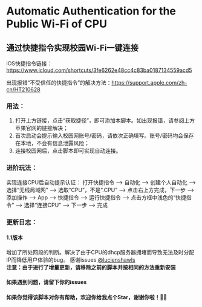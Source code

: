 # Automatic Authentication for the Public Wi-Fi of CPU
## 通过快捷指令实现校园Wi-Fi一键连接

iOS快捷指令链接：<https://www.icloud.com/shortcuts/3fe6262e48cc4c83ba0187134559acd5>

出现报错“不受信任的快捷指令”的解决方法：<https://support.apple.com/zh-cn/HT210628>

### 用法：
1. 打开上方链接，点击“获取捷径”，即可添加本脚本。如出现报错，请参阅上方苹果官网的链接解决；
2. 首次启动会提示输入校园网账号/密码，请依次正确填写。账号/密码均会保存在本地，不会有信息泄露风险；
3. 连接校园网后，点击脚本即可实现自动连接。

### 进阶玩法：
实现连接CPU后自动提示认证：
打开快捷指令 —> 自动化 —> 创建个人自动化 —> 选择“无线局域网” —> 选取“CPU”，不是“.CPU” —> 点击右上方完成，下一步 —> 添加操作 —> App —> 快捷指令 —> 运行快捷指令 —> 点击方框中浅色的“快捷指令” —> 选择“连接CPU” —> 下一步 —> 完成

### 更新日志：
#### 1.1版本 
增加了所处网段的判断。解决了由于CPU的dhcp服务器拥堵而导致无法及时分配IP而降低用户体验的bug。 感谢issues [@lucienshawls](https://github.com/lucienshawls)  
**注意：由于进行了增量更新，请移除之前的脚本并按相同的方法重新安装**
 
#### 如果遇到问题，请留下你的issues
#### 如果你觉得该脚本对你有帮助，欢迎你给我点个Star，谢谢你啦！🍺🍺
